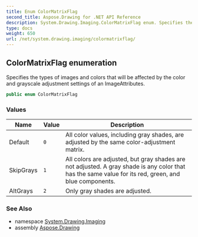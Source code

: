 ```yaml
---
title: Enum ColorMatrixFlag
second_title: Aspose.Drawing for .NET API Reference
description: System.Drawing.Imaging.ColorMatrixFlag enum. Specifies the types of images and colors that will be affected by the color and grayscale adjustment settings of an ImageAttributes
type: docs
weight: 650
url: /net/system.drawing.imaging/colormatrixflag/
---
```

## ColorMatrixFlag enumeration

Specifies the types of images and colors that will be affected by the color and grayscale adjustment settings of an ImageAttributes.

```csharp
public enum ColorMatrixFlag
```

### Values

| Name | Value | Description |
| --- | --- | --- |
| Default | `0` | All color values, including gray shades, are adjusted by the same color-adjustment matrix. |
| SkipGrays | `1` | All colors are adjusted, but gray shades are not adjusted. A gray shade is any color that has the same value for its red, green, and blue components. |
| AltGrays | `2` | Only gray shades are adjusted. |

### See Also

* namespace [System.Drawing.Imaging](../../system.drawing.imaging/)
* assembly [Aspose.Drawing](../../)


